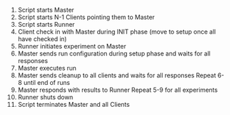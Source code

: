 1) Script starts Master
2) Script starts N-1 Clients pointing them to Master
3) Script starts Runner
4) Client check in with Master during INIT phase (move to setup once all have checked in)
5) Runner initiates experiment on Master
6) Master sends run configuration during setup phase and waits for all responses
7) Master executes run
8) Master sends cleanup to all clients and waits for all responses
Repeat 6-8 until end of runs
9) Master responds with results to Runner
Repeat 5-9 for all experiments
10) Runner shuts down
11) Script terminates Master and all Clients